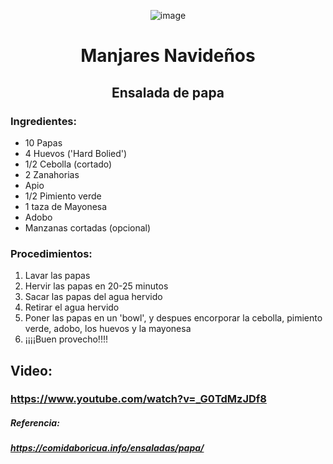 <div align= "center">
  
  ![image](https://user-images.githubusercontent.com/95241857/145076842-84d55a7d-031a-4118-94bf-13bb6e3ee73c.png)

  
# Manjares Navideños
## Ensalada de papa
  
  </div>
  
### Ingredientes:
- 10 Papas
- 4 Huevos ('Hard Bolied')
- 1/2 Cebolla (cortado)
- 2 Zanahorias
- Apio
- 1/2 Pimiento verde
- 1 taza de Mayonesa
- Adobo
- Manzanas cortadas (opcional)

### Procedimientos:
1. Lavar las papas
2. Hervir las papas en 20-25 minutos
3. Sacar las papas del agua hervido
4. Retirar el agua hervido
5. Poner las papas en un 'bowl', y despues encorporar la cebolla, pimiento verde, adobo, los huevos y la mayonesa
6. ¡¡¡¡Buen provecho!!!!

## Video:
### https://www.youtube.com/watch?v=_G0TdMzJDf8
##### Referencia:
##### https://comidaboricua.info/ensaladas/papa/
